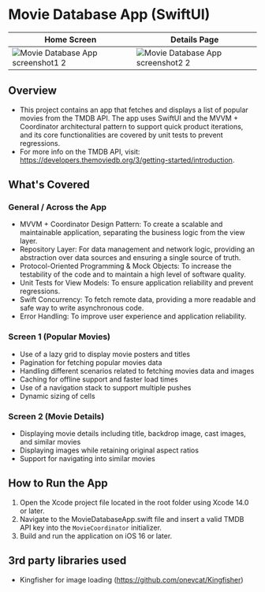 #  Movie Database App (SwiftUI)

|Home Screen|Details Page|
|-------|-------|
|![Movie Database App screenshot1 2](https://github.com/jayjson/MovieDatabase-iOS/assets/10294167/bf0e7e59-70a8-4a6e-a8f8-d2c1c6297fc9)|![Movie Database App screenshot2 2](https://github.com/jayjson/MovieDatabase-iOS/assets/10294167/16776b52-c2b2-4925-8166-1086f42cdaa3)|

## Overview
- This project contains an app that fetches and displays a list of popular movies from the TMDB API. The app uses SwiftUI and the MVVM + Coordinator architectural pattern to support quick product iterations, and its core functionalities are covered by unit tests to prevent regressions.
- For more info on the TMDB API, visit: https://developers.themoviedb.org/3/getting-started/introduction.

## What's Covered
### General / Across the App
- MVVM + Coordinator Design Pattern: To create a scalable and maintainable application, separating the business logic from the view layer.
- Repository Layer: For data management and network logic, providing an abstraction over data sources and ensuring a single source of truth.
- Protocol-Oriented Programming & Mock Objects: To increase the testability of the code and to maintain a high level of software quality.
- Unit Tests for View Models: To ensure application reliability and prevent regressions.
- Swift Concurrency: To fetch remote data, providing a more readable and safe way to write asynchronous code.
- Error Handling: To improve user experience and application reliability.

### Screen 1 (Popular Movies)
- Use of a lazy grid to display movie posters and titles
- Pagination for fetching popular movies data
- Handling different scenarios related to fetching movies data and images
- Caching for offline support and faster load times
- Use of a navigation stack to support multiple pushes
- Dynamic sizing of cells

### Screen 2 (Movie Details)
- Displaying movie details including title, backdrop image, cast images, and similar movies
- Displaying images while retaining original aspect ratios
- Support for navigating into similar movies

## How to Run the App
1. Open the Xcode project file located in the root folder using Xcode 14.0 or later.
2. Navigate to the MovieDatabaseApp.swift file and insert a valid TMDB API key into the `MovieCoordinator` initializer.
3. Build and run the application on iOS 16 or later.

## 3rd party libraries used
- Kingfisher for image loading (https://github.com/onevcat/Kingfisher)
